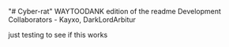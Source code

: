 "# Cyber-rat" 
WAYTOODANK edition of the readme
Development Collaborators - Kayxo, DarkLordArbitur

just testing to see if this works